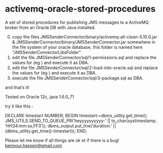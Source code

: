 # activemq-oracle-stored-procedures
A set of stored procedures for publishing JMS messages to a ActiveMQ broker from an Oracle DB with Java installed.

0. copy the files JMSSenderConnector/binary/activemq-all-clean-5.10.0.jar & JMSSenderConnector/binary/JMSSenderConnector.jar somewhere in the file system of your oracle database, this folder is named here “JMSSenderConnectorLibsFolder”
1. edit the file JMSSenderConnector/sql/1-permissions.sql and replace the values for (eg ) and execute it as DBA.
2. edit the file JMSSenderConnector/sql/2-load-into-oracle.sql and replace the values for (eg ) and execute it as DBA.
3. execute the file JMSSenderConnector/sql/3-package.sql as DBA.

and that’s it!

Tested on Oracle 12c, java 1.6.0_71

try it like this :

DECLARE
timestart NUMBER;
BEGIN
timestart:=dbms_utility.get_time();
JMS_UTILS.SEND_TO_QUEUE_PR(‘heyyyyyyyyyy-’ || to_char(systimestamp, ‘HH24:mm:ss,FF3’));
dbms_output.put_line(‘duration:’ || (dbms_utility.get_time()-timestart));
END;

Please let me know if all things are ok et if there is a bug!
bennour.hassen@gmail.com
